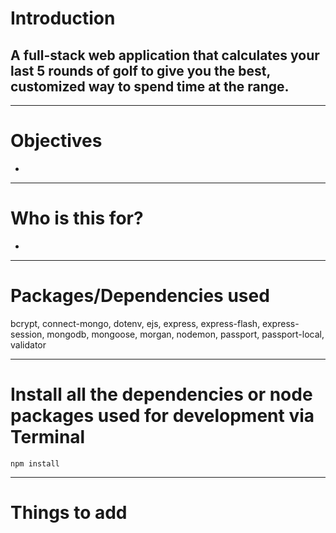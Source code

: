 # Introduction
A full-stack web application that calculates your last 5 rounds of golf to give you the best, customized way to spend time at the range.
---

> 

---

# Objectives

-

---

# Who is this for? 

- 

---

# Packages/Dependencies used 

bcrypt, connect-mongo, dotenv, ejs, express, express-flash, express-session, mongodb, mongoose, morgan, nodemon, passport, passport-local, validator

---

# Install all the dependencies or node packages used for development via Terminal

`npm install` 

---

# Things to add

